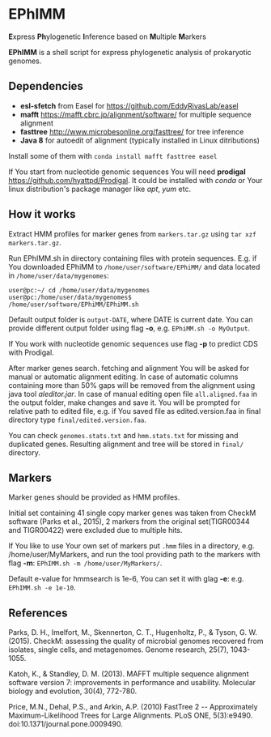 # EPhIMM
**E**xpress **Ph**ylogenetic **I**nference based on **M**ultiple **M**arkers

**EPhIMM** is a shell script for express phylogenetic analysis of prokaryotic genomes.


## Dependencies

* **esl-sfetch** from Easel for <https://github.com/EddyRivasLab/easel>
* **mafft** <https://mafft.cbrc.jp/alignment/software/> for multiple sequence alignment
* **fasttree** <http://www.microbesonline.org/fasttree/> for tree inference
* **Java 8** for autoedit of alignment (typically installed in Linux ditributions)

Install some of them with `conda install mafft fasttree easel`

If You start from nucleotide genomic sequences You will need **prodigal** <https://github.com/hyattpd/Prodigal>. It could be installed with *conda* or Your linux distribution's package manager like *apt*, *yum* etc.


## How it works

Extract HMM profiles for marker genes from `markers.tar.gz` using `tar xzf markers.tar.gz`.

Run EPhIMM.sh in directory containing files with protein sequences. E.g. if You downloaded EPhiMM to `/home/user/software/EPhiMM/` and data located in `/home/user/data/mygenomes`:

`user@pc:~/ cd /home/user/data/mygenomes`
`user@pc:/home/user/data/mygenomes$ /home/user/software/EPhiMM/EPhiMM.sh`

Default output folder is `output-DATE`, where DATE is current date. You can provide different output folder using flag **-o**, e.g. `EPhiMM.sh -o MyOutput`.

If You work with nucleotide genomic sequences use flag **-p** to predict CDS with Prodigal.

After marker genes search. fetching and alignment You will be asked for manual or automatic alignment editing. In case of automatic columns containing more than 50% gaps will be removed from the alignment using java tool *aleditor.jar*. In case of manual editing open file `all.aligned.faa` in the output folder, make changes and save it. You will be prompted for relative path to edited file, e.g. if You saved file as edited.version.faa in final directory type `final/edited.version.faa`.

You can check `genomes.stats.txt` and `hmm.stats.txt` for missing and duplicated genes. Resulting alignment and tree will be stored in `final/` directory.


## Markers

Marker genes should be provided as HMM profiles.

Initial set containing 41 single copy marker genes was taken from CheckM software (Parks et al., 2015), 2 markers from the original set(TIGR00344 and TIGR00422) were excluded due to multiple hits.

If You like to use Your own set of markers put `.hmm` files in a directory, e.g. /home/user/MyMarkers, and run the tool providing path to the markers with flag **-m**: `EPhIMM.sh -m /home/user/MyMarkers/`.

Default e-value for hmmsearch is 1e-6, You can set it with glag **-e**: e.g. `EPhIMM.sh -e 1e-10`.


## References

Parks, D. H., Imelfort, M., Skennerton, C. T., Hugenholtz, P., & Tyson, G. W. (2015). CheckM: assessing the quality of microbial genomes recovered from isolates, single cells, and metagenomes. Genome research, 25(7), 1043-1055.

Katoh, K., & Standley, D. M. (2013). MAFFT multiple sequence alignment software version 7: improvements in performance and usability. Molecular biology and evolution, 30(4), 772-780.

Price, M.N., Dehal, P.S., and Arkin, A.P. (2010) FastTree 2 -- Approximately Maximum-Likelihood Trees for Large Alignments. PLoS ONE, 5(3):e9490. doi:10.1371/journal.pone.0009490. 
